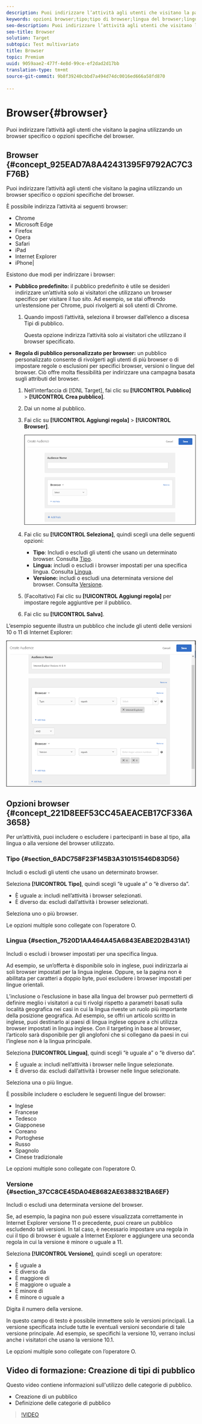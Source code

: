 ```yaml
---
description: Puoi indirizzare l’attività agli utenti che visitano la pagina utilizzando un browser specifico o opzioni specifiche del browser.
keywords: opzioni browser;tipo;tipo di browser;lingua del browser;lingua;versione;versione del browser
seo-description: Puoi indirizzare l’attività agli utenti che visitano la pagina utilizzando un browser specifico o opzioni specifiche del browser.
seo-title: Browser
solution: Target
subtopic: Test multivariato
title: Browser
topic: Premium
uuid: 9059aae2-477f-4e8d-99ce-ef2dad2d17bb
translation-type: tm+mt
source-git-commit: 9b8f39240cbbd7a494d74dc0016ed666a58fd870

---
```



# Browser{#browser}

Puoi indirizzare l’attività agli utenti che visitano la pagina utilizzando un browser specifico o opzioni specifiche del browser.

## Browser {#concept_925EAD7A8A42431395F9792AC7C3F76B}

Puoi indirizzare l’attività agli utenti che visitano la pagina utilizzando un browser specifico o opzioni specifiche del browser.

È possibile indirizza l’attività ai seguenti browser:

* Chrome
* Microsoft Edge
* Firefox
* Opera
* Safari
* iPad 
* Internet Explorer
* iPhone|

Esistono due modi per indirizzare i browser:

* **Pubblico predefinito:** il pubblico predefinito è utile se desideri indirizzare un’attività solo ai visitatori che utilizzano un browser specifico per visitare il tuo sito. Ad esempio, se stai offrendo un’estensione per Chrome, puoi rivolgerti ai soli utenti di Chrome.

   1. Quando imposti l’attività, seleziona il browser dall’elenco a discesa Tipi di pubblico.

      Questa opzione indirizza l’attività solo ai visitatori che utilizzano il browser specificato.

* **Regola di pubblico personalizzato per browser:** un pubblico personalizzato consente di rivolgerti agli utenti di più browser o di impostare regole o esclusioni per specifici browser, versioni o lingue del browser. Ciò offre molta flessibilità per indirizzare una campagna basata sugli attributi del browser.

   1. Nell’interfaccia di [!DNL Target], fai clic su **[!UICONTROL Pubblico]** &gt; **[!UICONTROL Crea pubblico]**.
   1. Dai un nome al pubblico.
   1. Fai clic su **[!UICONTROL Aggiungi regola]** &gt; **[!UICONTROL Browser]**.

      ![](assets/target_browser.png)

   1. Fai clic su **[!UICONTROL Seleziona]**, quindi scegli una delle seguenti opzioni:

      * **Tipo**: Includi o escludi gli utenti che usano un determinato browser. Consulta [Tipo](../../../c-target/c-audiences/c-target-rules/browser.md#section_6ADC758F23F145B3A310151546D83D56).
      * **Lingua:** includi o escludi i browser impostati per una specifica lingua. Consulta [Lingua](../../../c-target/c-audiences/c-target-rules/browser.md#section_7520D1AA464A45A6843EABE2D2B431A1).
      * **Versione:** includi o escludi una determinata versione del browser. Consulta [Versione](../../../c-target/c-audiences/c-target-rules/browser.md#section_37CC8CE45DA04E8682AE6388321BA6EF).
   1. (Facoltativo) Fai clic su **[!UICONTROL Aggiungi regola]** per impostare regole aggiuntive per il pubblico.
   1. Fai clic su **[!UICONTROL Salva]**.


L’esempio seguente illustra un pubblico che include gli utenti delle versioni 10 o 11 di Internet Explorer:

![](assets/target_exclude_ie.png)

## Opzioni browser {#concept_221D8EEF53CC45AEACEB17CF336A3658}

Per un’attività, puoi includere o escludere i partecipanti in base al tipo, alla lingua o alla versione del browser utilizzato.

### Tipo  {#section_6ADC758F23F145B3A310151546D83D56}

Includi o escludi gli utenti che usano un determinato browser.

Seleziona **[!UICONTROL Tipo]**, quindi scegli “è uguale a” o “è diverso da”.

* È uguale a: includi nell’attività i browser selezionati.
* È diverso da: escludi dall’attività i browser selezionati.

Seleziona uno o più browser.

Le opzioni multiple sono collegate con l’operatore O.

### Lingua  {#section_7520D1AA464A45A6843EABE2D2B431A1}

Includi o escludi i browser impostati per una specifica lingua.

Ad esempio, se un’offerta è disponibile solo in inglese, puoi indirizzarla ai soli browser impostati per la lingua inglese. Oppure, se la pagina non è abilitata per caratteri a doppio byte, puoi escludere i browser impostati per lingue orientali.

L’inclusione o l’esclusione in base alla lingua del browser può permetterti di definire meglio i visitatori a cui ti rivolgi rispetto a parametri basati sulla località geografica nei casi in cui la lingua riveste un ruolo più importante della posizione geografica. Ad esempio, se offri un articolo scritto in inglese, puoi destinarlo ai paesi di lingua inglese oppure a chi utilizza browser impostati in lingua inglese. Con il targeting in base al browser, l’articolo sarà disponibile per gli anglofoni che si collegano da paesi in cui l’inglese non è la lingua principale.

Seleziona **[!UICONTROL Lingua]**, quindi scegli “è uguale a” o “è diverso da”.

* È uguale a: includi nell’attività i browser nelle lingue selezionate.
* È diverso da: escludi dall’attività i browser nelle lingue selezionate.

Seleziona una o più lingue.

È possibile includere o escludere le seguenti lingue del browser:

* Inglese
* Francese
* Tedesco
* Giapponese
* Coreano
* Portoghese
* Russo
* Spagnolo
* Cinese tradizionale

Le opzioni multiple sono collegate con l’operatore O.

### Versione  {#section_37CC8CE45DA04E8682AE6388321BA6EF}

Includi o escludi una determinata versione del browser.

Se, ad esempio, la pagina non può essere visualizzata correttamente in Internet Explorer versione 11 o precedente, puoi creare un pubblico escludendo tali versioni. In tal caso, è necessario impostare una regola in cui il tipo di browser è uguale a Internet Explorer e aggiungere una seconda regola in cui la versione è minore o uguale a 11.

Seleziona **[!UICONTROL Versione]**, quindi scegli un operatore:

* È uguale a
* È diverso da
* È maggiore di
* È maggiore o uguale a
* È minore di
* È minore o uguale a

Digita il numero della versione.

In questo campo di testo è possibile immettere solo le versioni principali. La versione specificata include tutte le eventuali versioni secondarie di tale versione principale. Ad esempio, se specifichi la versione 10, verrano inclusi anche i visitatori che usano la versione 10.1.

Le opzioni multiple sono collegate con l’operatore O.

## Video di formazione: Creazione di tipi di pubblico

Questo video contiene informazioni sull&#39;utilizzo delle categorie di pubblico.

* Creazione di un pubblico
* Definizione delle categorie di pubblico

>[!VIDEO](https://video.tv.adobe.com/v/17392)